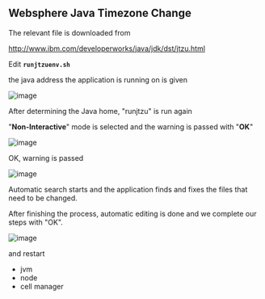 ## Websphere Java Timezone Change

The relevant file is downloaded from

http://www.ibm.com/developerworks/java/jdk/dst/jtzu.html 

Edit **`runjtzuenv.sh`**

the java address the application is running on is given

![image](https://user-images.githubusercontent.com/3519706/81199912-f3d24c00-8fcb-11ea-811c-2bfb78242ba2.png)

After determining the Java home, "runjtzu" is run again

"**Non-Interactive**" mode is selected and the warning is passed with "**OK**"

![image](https://user-images.githubusercontent.com/3519706/81200092-267c4480-8fcc-11ea-8645-8c2c6cb2e534.png)

OK, warning is passed

![image](https://user-images.githubusercontent.com/3519706/81200167-41e74f80-8fcc-11ea-8750-4000ad3f7750.png)

Automatic search starts and the application finds and fixes the files that need to be changed.

After finishing the process, automatic editing is done and we complete our steps with "OK".

![image](https://user-images.githubusercontent.com/3519706/81200318-79ee9280-8fcc-11ea-8eab-8f662a27d64e.png)

and restart
- jvm
- node
- cell manager